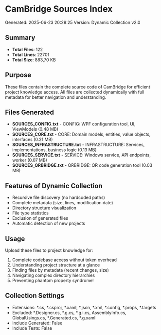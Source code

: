 ﻿# CamBridge Sources Index
Generated: 2025-06-23 20:28:25
Version: Dynamic Collection v2.0

## Summary
- **Total Files**: 122
- **Total Lines**: 22701
- **Total Size**: 883,70 KB

## Purpose
These files contain the complete source code of CamBridge for efficient project knowledge access.
All files are collected dynamically with full metadata for better navigation and understanding.

## Files Generated
- **SOURCES_CONFIG.txt** - CONFIG: WPF configuration tool, UI, ViewModels (0.48 MB)
- **SOURCES_CORE.txt** - CORE: Domain models, entities, value objects, interfaces (0.21 MB)
- **SOURCES_INFRASTRUCTURE.txt** - INFRASTRUCTURE: Services, implementations, business logic (0.13 MB)
- **SOURCES_SERVICE.txt** - SERVICE: Windows service, API endpoints, worker (0.07 MB)
- **SOURCES_QRBRIDGE.txt** - QRBRIDGE: QR code generation tool (0.03 MB)

## Features of Dynamic Collection
- Recursive file discovery (no hardcoded paths)
- Complete metadata (size, lines, modification date)
- Directory structure visualization
- File type statistics
- Exclusion of generated files
- Automatic detection of new projects

## Usage
Upload these files to project knowledge for:
1. Complete codebase access without token overhead
2. Understanding project structure at a glance
3. Finding files by metadata (recent changes, size)
4. Navigating complex directory hierarchies
5. Preventing phantom property syndrome!

## Collection Settings
- Extensions: *.cs, *.csproj, *.xaml, *.json, *.xml, *.config, *.props, *.targets
- Excluded: *.Designer.cs, *.g.cs, *.g.i.cs, AssemblyInfo.cs, GlobalUsings.cs, *.Generated.cs, *.g.xaml
- Include Generated: False
- Include Tests: False
